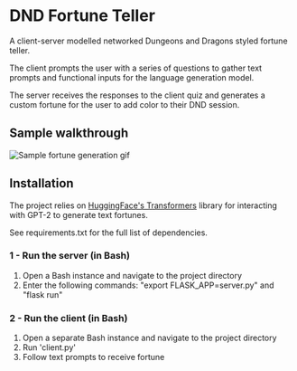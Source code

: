 # DND Fortune Teller
A client-server modelled networked Dungeons and Dragons styled fortune teller.

The client prompts the user with a series of questions to gather text prompts and functional inputs for the language generation model.

The server receives the responses to the client quiz and generates a custom fortune for the user to add color to their DND session.

## Sample walkthrough
![Sample fortune generation gif](https://github.com/ber-code/dnd_psychic/blob/main/Images/walkthrough_sample.gif)

## Installation
The project relies on [HuggingFace's Transformers](https://huggingface.co/docs/transformers/index) library for interacting with GPT-2 to generate text fortunes.

See requirements.txt for the full list of dependencies.

### 1 - Run the server (in Bash)
1) Open a Bash instance and navigate to the project directory
2) Enter the following commands: "export FLASK_APP=server.py" and "flask run"

### 2 - Run the client (in Bash)
1) Open a separate Bash instance and navigate to the project directory
2) Run 'client.py'
3) Follow text prompts to receive fortune

